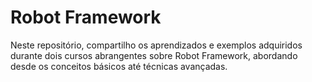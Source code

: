 # Robot Framework

Neste repositório, compartilho os aprendizados e exemplos adquiridos durante dois cursos abrangentes sobre Robot Framework, abordando desde os conceitos básicos até técnicas avançadas.
